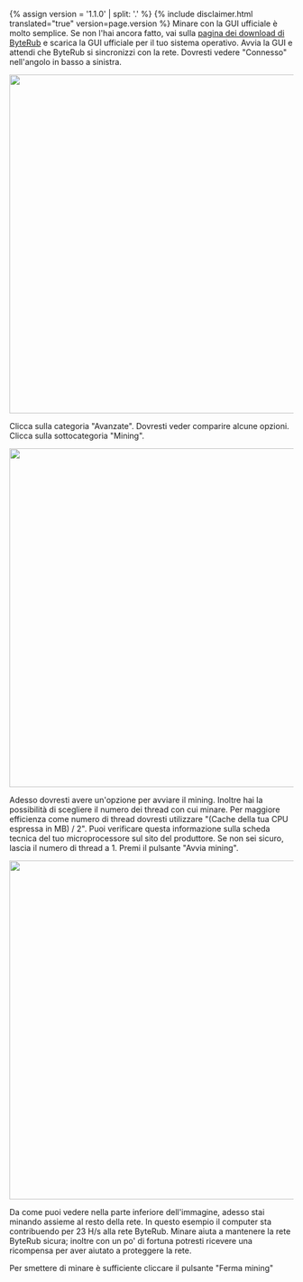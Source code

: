 {% assign version = '1.1.0' | split: '.' %}
{% include disclaimer.html translated="true" version=page.version %}
Minare con la GUI ufficiale è molto semplice. Se non l'hai ancora fatto, vai sulla <a href="{{site.baseurl}}/downloads/">pagina dei download di ByteRub</a> e scarica la GUI ufficiale per il tuo sistema operativo. Avvia la GUI e attendi che ByteRub si sincronizzi con la rete. Dovresti vedere "Connesso" nell'angolo in basso a sinistra.

<img src="png/solo_mine_GUI/01.PNG" style="width: 600px;"/>

Clicca sulla categoria "Avanzate". Dovresti veder comparire alcune opzioni. Clicca sulla sottocategoria "Mining".

<img src="png/solo_mine_GUI/02.PNG" style="width: 600px;"/>

Adesso dovresti avere un'opzione per avviare il mining. Inoltre hai la possibilità di scegliere il numero dei thread con cui minare. Per maggiore efficienza come numero di thread dovresti utilizzare "(Cache della tua CPU espressa in MB) / 2". Puoi verificare questa informazione sulla scheda tecnica del tuo microprocessore sul sito del produttore. Se non sei sicuro, lascia il numero di thread a 1. Premi il pulsante "Avvia mining".

<img src="png/solo_mine_GUI/03.PNG" style="width: 600px;"/>

Da come puoi vedere nella parte inferiore dell'immagine, adesso stai minando assieme al resto della rete. In questo esempio il computer sta contribuendo per 23 H/s alla rete ByteRub. Minare aiuta a mantenere la rete ByteRub sicura; inoltre con un po' di fortuna potresti ricevere una ricompensa per aver aiutato a proteggere la rete.

Per smettere di minare è sufficiente cliccare il pulsante "Ferma mining"
